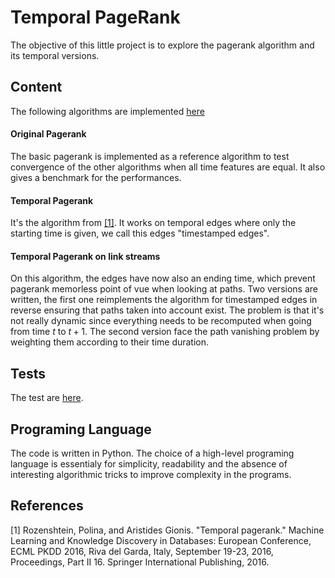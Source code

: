# Temporal PageRank

The objective of this little project is to explore the pagerank algorithm and its temporal versions.

## Content

The following algorithms are implemented [here](./src/pagerank.py)

#### Original Pagerank
The basic pagerank is implemented as a reference algorithm to test convergence of the other algorithms when all time features are equal. It also gives a benchmark for the performances.

#### Temporal Pagerank
It's the algorithm from [[1]](#1). It works on temporal edges where only the starting time is given, we call this edges "timestamped edges".

#### Temporal Pagerank on link streams
On this algorithm, the edges have now also an ending time, which prevent pagerank memorless point of vue when looking at paths. Two versions are written, the first one reimplements the algorithm for timestamped edges in reverse ensuring that paths taken into account exist. The problem is that it's not really dynamic since everything needs to be recomputed when going from time $t$ to $t+1$. The second version face the path vanishing problem by weighting them according to their time duration.

## Tests

The test are [here](./test/test.py).

## Programing Language

The code is written in Python. The choice of a high-level programing language is essentialy for simplicity, readability and the absence of interesting algorithmic tricks to improve complexity in the programs.

## References

<a id="1">[1]</a> 
Rozenshtein, Polina, and Aristides Gionis. "Temporal pagerank." Machine Learning and Knowledge Discovery in Databases: European Conference, ECML PKDD 2016, Riva del Garda, Italy, September 19-23, 2016, Proceedings, Part II 16. Springer International Publishing, 2016.


